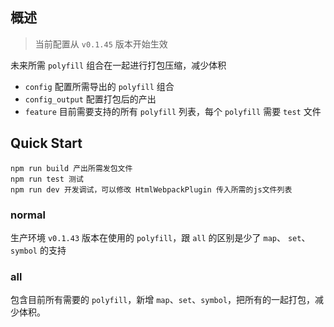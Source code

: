 ## 概述

> 当前配置从 `v0.1.45` 版本开始生效

未来所需 `polyfill` 组合在一起进行打包压缩，减少体积

- `config` 配置所需导出的 `polyfill` 组合
- `config_output` 配置打包后的产出
- `feature` 目前需要支持的所有 `polyfill` 列表，每个 `polyfill` 需要 `test` 文件

## Quick Start

```
npm run build 产出所需发包文件
npm run test 测试
npm run dev 开发调试，可以修改 HtmlWebpackPlugin 传入所需的js文件列表
```

### normal

生产环境 `v0.1.43` 版本在使用的 `polyfill`，跟 `all` 的区别是少了 `map`、 `set`、 `symbol` 的支持

### all

包含目前所有需要的 `polyfill`，新增 `map`、`set`、`symbol`，把所有的一起打包，减少体积。


